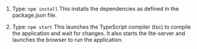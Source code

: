 1) Type: `npm install`
    This installs the dependencies as defined in the package.json file.
    
2) Type: `npm start`
    This launches the TypeScript compiler (tsc) to compile the application and wait for changes. 
    It also starts the lite-server and launches the browser to run the application.
